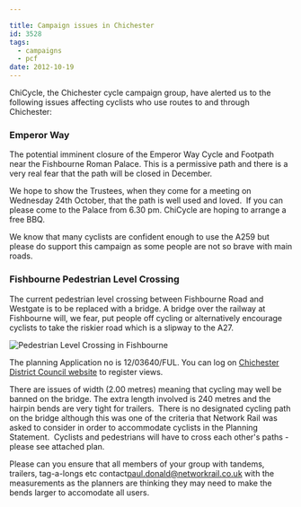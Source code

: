 ```yaml
---

title: Campaign issues in Chichester
id: 3528
tags:
  - campaigns
  - pcf
date: 2012-10-19
---
```


ChiCycle, the Chichester cycle campaign group, have alerted us to the following issues affecting cyclists who use routes to and through Chichester:

### Emperor Way

The potential imminent closure of the Emperor Way Cycle and Footpath near the Fishbourne Roman Palace. This is a permissive path and there is a very real fear that the path will be closed in December.

We hope to show the Trustees, when they come for a meeting on Wednesday 24th October, that the path is well used and loved.  If you can please come to the Palace from 6.30 pm. ChiCycle are hoping to arrange a free BBQ.

We know that many cyclists are confident enough to use the A259 but please do support this campaign as some people are not so brave with main roads.

### Fishbourne Pedestrian Level Crossing

The current pedestrian level crossing between Fishbourne Road and Westgate is to be replaced with a bridge. A bridge over the railway at Fishbourne will, we fear, put people off cycling or alternatively encourage cyclists to take the riskier road which is a slipway to the A27.

![Pedestrian Level Crossing in Fishbourne](/assets/chi-crossing.jpg)

The planning Application no is 12/03640/FUL. You can log on [Chichester District Council website](http://pawam.chichester.gov.uk/online-applications/simpleSearchResults.do?action=firstPage) to register views.

There are issues of width (2.00 metres) meaning that cycling may well be banned on the bridge. The extra length involved is 240 metres and the hairpin bends are very tight for trailers.  There is no designated cycling path on the bridge although this was one of the criteria that Network Rail was asked to consider in order to accommodate cyclists in the Planning Statement.  Cyclists and pedestrians will have to cross each other's paths - please see attached plan.

Please can you ensure that all members of your group with tandems, trailers, tag-a-longs etc contact[paul.donald@networkrail.co.uk](mailto:paul.donald@networkrail.co.uk) with the measurements as the planners are thinking they may need to make the bends larger to accomodate all users.